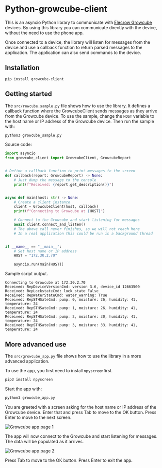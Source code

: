 # Python-growcube-client

This is an asyncio Python library to communicate with 
[Elecrow Growcube](https://www.elecrow.com/growcube-gardening-plants-smart-watering-kit-device.html) devices.
By using this library you can communicate directly with the device, without the need to use the phone app.

Once connected to a device, the library will listen for messages from the device and use a callback function
to return parsed messages to the application. The application can also send commands to the device.

## Installation

```
pip install growcube-client
```

## Getting started

The `src/rowcube.sample.py` file shows how to use the library. It defines a callback function where the GrowcubeClient
sends messages as they arrive from the Growcube device. To use the sample, change the `HOST` variable to the host
name or IP address of the Growcube device. Then run the sample with:

```bash
python3 growcube_sample.py
```

Source code:

```python
import asyncio
from growcube_client import GrowcubeClient, GrowcubeReport


# Define a callback function to print messages to the screen
def callback(report: GrowcubeReport) -> None:
    # Just dump the message to the console
    print(f"Received: {report.get_description()}")


async def main(host: str) -> None:
    # Create a client instance
    client = GrowcubeClient(host, callback)
    print(f"Connecting to Growcube at {HOST}")

    # Connect to the Growcube and start listening for messages
    await client.connect_and_listen()
    # The above call never finishes, so we will not reach here
    # In a real application this could be run in a background thread


if __name__ == "__main__":
    # Set host name or IP address
    HOST = "172.30.2.70"

    asyncio.run(main(HOST))
```

Sample script output.

```log
Connecting to Growcube at 172.30.2.70
Received: RepDeviceVersionCmd: version 3.6, device_id 12663500
Received: RepLockstateCmd: lock_state False
Received: RepWaterStateCmd: water_warning: True
Received: RepSTHSateCmd: pump: 0, moisture: 26, humidity: 41, temperature: 24
Received: RepSTHSateCmd: pump: 1, moisture: 26, humidity: 41, temperature: 24
Received: RepSTHSateCmd: pump: 2, moisture: 30, humidity: 41, temperature: 24
Received: RepSTHSateCmd: pump: 3, moisture: 33, humidity: 41, temperature: 24
```

## More advanced use

The `src/growcube_app.py` file shows how to use the library in a more advanced application. 

To use the app, you first need to install `npyscreen`first.

```bash
pip3 install npyscreen
```

Start the app with:
```bash
python3 growcube_app.py
```

You are greeted with a screen asking for the host name or IP address of the Growcube device. 
Enter that and press Tab to move to the OK button. Press Enter to move to the next screen.

![Growcube app page 1](assets/app1.png)

The app will now connect to the Growcube and start listening for messages. The data will be populated as it arrives.

![Growcube app page 2](assets/app2.png)

Press Tab to move to the OK button. Press Enter to exit the app.